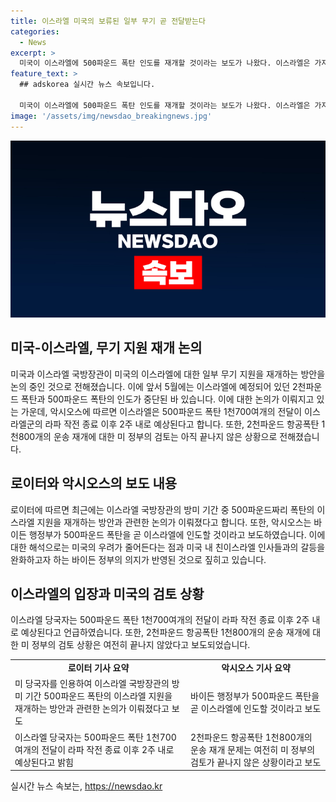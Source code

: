 ```yaml
---
title: 이스라엘 미국의 보류된 일부 무기 곧 전달받는다
categories:
  - News
excerpt: >
  미국이 이스라엘에 500파운드 폭탄 인도를 재개할 것이라는 보도가 나왔다. 이스라엘은 가자지구 라파를 겨냥한 지상전에 대한 우려로 인도를 보류했던 무기를 논의 중이다. 사실, 조 바이든 대통령은 2천파운드 폭탄을 보류했으나 500파운드 폭탄은 적극적으로 인도될 것으로 전해졌다. 이에도 미국과 이스라엘 사이의 갈등은 여전히 존재하며, 2천파운드 항공폭탄의 운송 재개 문제는 미국 내에서 여전히 논의 중인 상황이다.
feature_text: >
  ## adskorea 실시간 뉴스 속보입니다.

  미국이 이스라엘에 500파운드 폭탄 인도를 재개할 것이라는 보도가 나왔다. 이스라엘은 가자지구 라파를 겨냥한 지상전에 대한 우려로 인도를 보류했던 무기를 논의 중이다. 사실, 조 바이든 대통령은 2천파운드 폭탄을 보류했으나 500파운드 폭탄은 적극적으로 인도될 것으로 전해졌다. 이에도 미국과 이스라엘 사이의 갈등은 여전히 존재하며, 2천파운드 항공폭탄의 운송 재개 문제는 미국 내에서 여전히 논의 중인 상황이다.
image: '/assets/img/newsdao_breakingnews.jpg'
---
```


<p><img src="/assets/img/newsdao_breakingnews.jpg" alt="adskorea 속보" /></p>

<h2 data-ke-size="size26">미국-이스라엘, 무기 지원 재개 논의</h2>

<p data-ke-size="size16">미국과 이스라엘 국방장관이 미국의 이스라엘에 대한 일부 무기 지원을 재개하는 방안을 논의 중인 것으로 전해졌습니다. 이에 앞서 5월에는 이스라엘에 예정되어 있던 2천파운드 폭탄과 500파운드 폭탄의 인도가 중단된 바 있습니다. 이에 대한 논의가 이뤄지고 있는 가운데, 악시오스에 따르면 이스라엘은 500파운드 폭탄 1천700여개의 전달이 이스라엘군의 라파 작전 종료 이후 2주 내로 예상된다고 합니다. 또한, 2천파운드 항공폭탄 1천800개의 운송 재개에 대한 미 정부의 검토는 아직 끝나지 않은 상황으로 전해졌습니다.</p>

<h2 data-ke-size="size26">로이터와 악시오스의 보도 내용</h2>

<p data-ke-size="size16">로이터에 따르면 최근에는 이스라엘 국방장관의 방미 기간 중 500파운드짜리 폭탄의 이스라엘 지원을 재개하는 방안과 관련한 논의가 이뤄졌다고 합니다. 또한, 악시오스는 바이든 행정부가 500파운드 폭탄을 곧 이스라엘에 인도할 것이라고 보도하였습니다. 이에 대한 해석으로는 미국의 우려가 줄어든다는 점과 미국 내 친이스라엘 인사들과의 갈등을 완화하고자 하는 바이든 정부의 의지가 반영된 것으로 짚히고 있습니다.</p>

<h2 data-ke-size="size26">이스라엘의 입장과 미국의 검토 상황</h2>

<p data-ke-size="size16">이스라엘 당국자는 500파운드 폭탄 1천700여개의 전달이 라파 작전 종료 이후 2주 내로 예상된다고 언급하였습니다. 또한, 2천파운드 항공폭탄 1천800개의 운송 재개에 대한 미 정부의 검토 상황은 여전히 끝나지 않았다고 보도되었습니다.</p>

<table>
  <tr>
    <td style="text-align: center; height: 17px;"><b>로이터 기사 요약</b></td>
    <td style="text-align: center; height: 17px;"><b>악시오스 기사 요약</b></td>
  </tr>
  <tr>
    <td>미 당국자를 인용하여 이스라엘 국방장관의 방미 기간 500파운드 폭탄의 이스라엘 지원을 재개하는 방안과 관련한 논의가 이뤄졌다고 보도</td>
    <td>바이든 행정부가 500파운드 폭탄을 곧 이스라엘에 인도할 것이라고 보도</td>
  </tr>
  <tr>
    <td>이스라엘 당국자는 500파운드 폭탄 1천700여개의 전달이 라파 작전 종료 이후 2주 내로 예상된다고 밝힘</td>
    <td>2천파운드 항공폭탄 1천800개의 운송 재개 문제는 여전히 미 정부의 검토가 끝나지 않은 상황이라고 보도</td>
  </tr>
</table>
실시간 뉴스 속보는, <a href="https://newsdao.kr" rel="dofollow">https://newsdao.kr</a>


